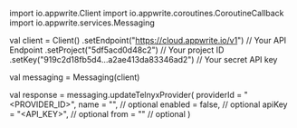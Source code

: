 import io.appwrite.Client
import io.appwrite.coroutines.CoroutineCallback
import io.appwrite.services.Messaging

val client = Client()
    .setEndpoint("https://cloud.appwrite.io/v1") // Your API Endpoint
    .setProject("5df5acd0d48c2") // Your project ID
    .setKey("919c2d18fb5d4...a2ae413da83346ad2") // Your secret API key

val messaging = Messaging(client)

val response = messaging.updateTelnyxProvider(
    providerId = "<PROVIDER_ID>",
    name = "<NAME>", // optional
    enabled = false, // optional
    apiKey = "<API_KEY>", // optional
    from = "<FROM>" // optional
)
